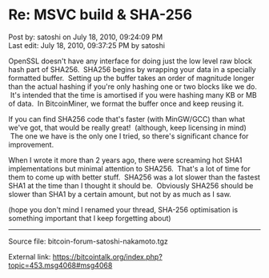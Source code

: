 # Re: MSVC build & SHA-256

Post by: satoshi on July 18, 2010, 09:24:09 PM<br>
Last edit: July 18, 2010, 09:37:25 PM by satoshi

OpenSSL doesn't have any interface for doing just the low level raw block hash part of SHA256. &nbsp;SHA256 begins by wrapping your data in a specially formatted buffer. &nbsp;Setting up the buffer takes an order of magnitude longer than the actual hashing if you're only hashing one or two blocks like we do. &nbsp;It's intended that the time is amortised if you were hashing many KB or MB of data. &nbsp;In BitcoinMiner, we format the buffer once and keep reusing it.

If you can find SHA256 code that's faster (with MinGW/GCC) than what we've got, that would be really great! &nbsp;(although, keep licensing in mind) &nbsp;The one we have is the only one I tried, so there's significant chance for improvement.

When I wrote it more than 2 years ago, there were screaming hot SHA1 implementations but minimal attention to SHA256. &nbsp;That's a lot of time for them to come up with better stuff. &nbsp;SHA256 was a lot slower than the fastest SHA1 at the time than I thought it should be. &nbsp;Obviously SHA256 should be slower than SHA1 by a certain amount, but not by as much as I saw.

(hope you don't mind I renamed your thread, SHA-256 optimisation is something important that I keep forgetting about)

---

Source file: bitcoin-forum-satoshi-nakamoto.tgz

External link: https://bitcointalk.org/index.php?topic=453.msg4068#msg4068
